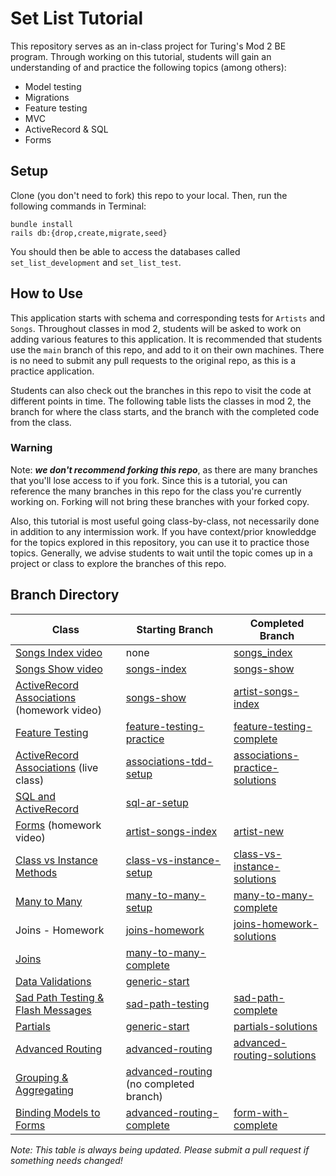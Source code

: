 # Set List Tutorial


This repository serves as an in-class project for Turing's Mod 2 BE program. Through working on this tutorial, students will gain an understanding of and practice the following topics (among others): 
* Model testing
* Migrations
* Feature testing
* MVC
* ActiveRecord & SQL
* Forms

## Setup

Clone (you don't need to fork) this repo to your local. Then, run the following commands in Terminal: 
```
bundle install
rails db:{drop,create,migrate,seed}
```

You should then be able to access the databases called `set_list_development` and `set_list_test`. 

## How to Use
This application starts with schema and corresponding tests for `Artists` and `Songs`. Throughout classes in mod 2, students will be asked to work on adding various features to this application. It is recommended that students use the `main` branch of this repo, and add to it on their own machines. There is no need to submit any pull requests to the original repo, as this is a practice application. 

Students can also check out the branches in this repo to visit the code at different points in time. The following table lists the classes in mod 2, the branch for where the class starts, and the branch with the completed code from the class.

### Warning
Note: ___we don't recommend **forking** this repo___, as there are many branches that you'll lose access to if you fork. Since this is a tutorial, you can reference the many branches in this repo for the class you're currently working on. Forking will not bring these branches with your forked copy. 

Also, this tutorial is most useful going class-by-class, not necessarily done in addition to any intermission work. If you have context/prior knowleddge for the topics explored in this repository, you can use it to practice those topics. Generally, we advise students to wait until the topic comes up in a project or class to explore the branches of this repo.


## Branch Directory

| Class | Starting Branch | Completed Branch |
|-------|------|------|
|[Songs Index video](https://www.youtube.com/watch?v=At4fD_zkHJU) | none | [songs_index](https://github.com/turingschool-examples/set-list-7/tree/songs-index)|
| [Songs Show video](https://www.youtube.com/watch?v=oZGZEJWt8qQ) | [songs-index](https://github.com/turingschool-examples/set-list-7/tree/songs-index) | [songs-show](https://github.com/turingschool-examples/set-list-7/tree/songs-show)|
| [ActiveRecord Associations](https://www.youtube.com/watch?v=oOFUnTPC_jU) (homework video) | [songs-show](https://github.com/turingschool-examples/set-list-7/tree/songs-show) | [artist-songs-index](https://github.com/turingschool-examples/set-list-7/tree/artist-songs-index) |
| [Feature Testing](https://backend.turing.edu/module2/lessons/feature_testing_2) | [feature-testing-practice](https://github.com/turingschool-examples/set-list-7/tree/feature-testing-practice)  | [feature-testing-complete](https://github.com/turingschool-examples/set-list-7/tree/feature-testing-complete)
| [ActiveRecord Associations](https://backend.turing.edu/module2/lessons/active_record_associations_tdd) (live class) | [associations-tdd-setup](https://github.com/turingschool-examples/set-list-7/tree/associations-tdd-setup) | [associations-practice-solutions](https://github.com/turingschool-examples/set-list-7/tree/associations-practice-solutions) |
| [SQL and ActiveRecord](https://backend.turing.edu/module2/lessons/sql_and_active_record) | [sql-ar-setup](https://github.com/turingschool-examples/set-list-7/tree/sql-ar-setup) |
| [Forms](https://www.youtube.com/watch?v=VNHriUP7zKE&list=PL1Y67f0xPzdMpqo5GG-P8oVd-OvkNMSAN&index=5) (homework video) | [artist-songs-index](https://github.com/turingschool-examples/set-list-7/tree/artist-songs-index) | [artist-new](https://github.com/turingschool-examples/set-list-7/tree/artist-new) |
| [Class vs Instance Methods](https://backend.turing.edu/module2/lessons/class_vs_instance_methods) | [class-vs-instance-setup](https://github.com/turingschool-examples/set-list-7/tree/class-vs-instance-setup) | [class-vs-instance-solutions](https://github.com/turingschool-examples/set-list-7/tree/class-vs-instance-solutions)
| [Many to Many](https://backend.turing.edu/module2/lessons/many_to_many) | [many-to-many-setup](https://github.com/turingschool-examples/set-list-7/tree/many-to-many-setup) | [many-to-many-complete](https://github.com/turingschool-examples/set-list-7/tree/many-to-many-complete)
| Joins - Homework | [joins-homework](https://github.com/turingschool-examples/set-list-7/tree/joins-homework) | [joins-homework-solutions](https://github.com/turingschool-examples/set-list-7/tree/joins-homework-solutions)
| [Joins](https://backend.turing.edu/module2/lessons/joins) | [many-to-many-complete](https://github.com/turingschool-examples/set-list-7/tree/many-to-many-complete) |
| [Data Validations](https://backend.turing.edu/module2/lessons/data_validation) | [generic-start](https://github.com/turingschool-examples/set-list-7/tree/generic-start) |
| [Sad Path Testing & Flash Messages](https://backend.turing.edu/module2/lessons/sad_path_and_flash) | [sad-path-testing](https://github.com/turingschool-examples/set-list-7/tree/sad-path-testing) | [sad-path-complete](https://github.com/turingschool-examples/set-list-7/tree/sad-path-complete)
| [Partials](https://backend.turing.edu/module2/lessons/partials) | [generic-start](https://github.com/turingschool-examples/set-list-7/tree/generic-start) | [partials-solutions](https://github.com/turingschool-examples/set-list-7/tree/partials-solutions)
| [Advanced Routing](https://backend.turing.edu/module2/lessons/rails_resources) | [advanced-routing](https://github.com/turingschool-examples/set-list-7/tree/advanced-routing) | [advanced-routing-solutions](https://github.com/turingschool-examples/set-list-7/tree/advanced-routing-solutions) |
| [Grouping & Aggregating](https://backend.turing.edu/module2/lessons/grouping_and_aggregating) | [advanced-routing](https://github.com/turingschool-examples/set-list-7/tree/advanced-routing-complete) (no completed branch) |
| [Binding Models to Forms](https://backend.turing.edu/module2/lessons/form_with) | [advanced-routing-complete](https://github.com/turingschool-examples/set-list-7/tree/advanced-routing-complete) | [form-with-complete](https://github.com/turingschool-examples/set-list-7/tree/form-with-complete)

_Note: This table is always being updated. Please submit a pull request if something needs changed!_
